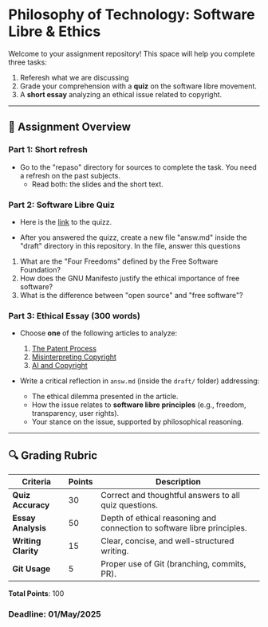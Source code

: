 # Philosophy of Technology: Software Libre & Ethics

Welcome to your assignment repository! This space will help you complete three tasks:
1. Referesh what we are discussing
2. Grade your comprehension with a **quiz** on the software libre movement.  
3. A **short essay** analyzing an ethical issue related to copyright.  

---

## 📝 Assignment Overview

### Part 1: Short refresh 

- Go to the "repaso" directory for sources to complete the task. You need a refresh on the past subjects.
    - Read both: the slides and the short text.

### Part 2: Software Libre Quiz  

- Here is the [link](https://docs.google.com/forms/d/e/1FAIpQLSfXSdI7uLdjJm2Avuz7G23YCLNR-bJ2qH2NNrPr7lnHwok7Ag/viewform?usp=dialog) to the quizz.

- After you answered the quizz, create a new file "answ.md" inside the "draft" directory in this repository. In the file, answer this questions
  
1. What are the "Four Freedoms" defined by the Free Software Foundation?  
  2. How does the GNU Manifesto justify the ethical importance of free software?  
  3. What is the difference between "open source" and "free software"?  

### Part 3: Ethical Essay (300 words)  
- Choose **one** of the following articles to analyze:  
  1. [The Patent Process](https://www.wired.com/story/patent-process/)  
  2. [Misinterpreting Copyright](https://www.gnu.org/philosophy/misinterpreting-copyright.en.html)  
  3. [AI and Copyright](https://annas-archive.org/blog/ai-copyright.html)  

- Write a critical reflection in `answ.md` (inside the `draft/` folder) addressing:  
  - The ethical dilemma presented in the article.  
  - How the issue relates to **software libre principles** (e.g., freedom, transparency, user rights).  
  - Your stance on the issue, supported by philosophical reasoning.  

---



## 🔍 Grading Rubric

| **Criteria**          | **Points** | **Description**                                      |
|-----------------------|------------|------------------------------------------------------|
| **Quiz Accuracy**     | 30         | Correct and thoughtful answers to all quiz questions.|
| **Essay Analysis**    | 50         | Depth of ethical reasoning and connection to software libre principles. |
| **Writing Clarity**   | 15         | Clear, concise, and well-structured writing.         |
| **Git Usage**         | 5          | Proper use of Git (branching, commits, PR).          |

**Total Points**: 100  


### Deadline: 01/May/2025


